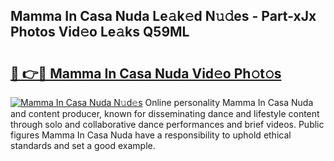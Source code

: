 ## Mamma In Casa Nuda Le𝚊k𝚎d N𝚞𝚍es - Part-xJx Photos Vid𝚎o Le𝚊ks Q59ML

# <h2><a href="http://fbcp3w.evod.top/?m=Mamma+In+Casa+Nuda">🔗 👉🔴 Mamma In Casa Nuda Vid𝚎o Ph𝚘t𝚘s</a></h2>

[![Mamma In Casa Nuda N𝚞d𝚎s](https://i.imgur.com/8V9OHl7.gif)](http://fbcp3w.evod.top/?m=Mamma+In+Casa+Nuda)
Online personality Mamma In Casa Nuda and content producer, known for disseminating dance and lifestyle content through solo and collaborative dance performances and brief videos. Public figures Mamma In Casa Nuda have a responsibility to uphold ethical standards and set a good example. 
